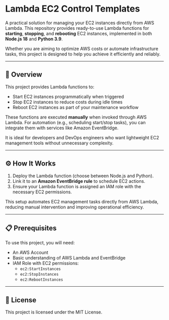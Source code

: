 # Lambda EC2 Control Templates

A practical solution for managing your EC2 instances directly from AWS Lambda. This repository provides ready-to-use Lambda functions for **starting**, **stopping**, and **rebooting** EC2 instances, implemented in both **Node.js 18** and **Python 3.9**.

Whether you are aiming to optimize AWS costs or automate infrastructure tasks, this project is designed to help you achieve it efficiently and reliably.

---

## 📌 Overview

This project provides Lambda functions to:

- Start EC2 instances programmatically when triggered
- Stop EC2 instances to reduce costs during idle times
- Reboot EC2 instances as part of your maintenance workflow

These functions are executed **manually** when invoked through AWS Lambda. For automation (e.g., scheduling start/stop tasks), you can integrate them with services like Amazon EventBridge.

It is ideal for developers and DevOps engineers who want lightweight EC2 management tools without unnecessary complexity.

---

## ⚙️ How It Works

1. Deploy the Lambda function (choose between Node.js and Python).
2. Link it to an **Amazon EventBridge rule** to schedule EC2 actions.
3. Ensure your Lambda function is assigned an IAM role with the necessary EC2 permissions.

This setup automates EC2 management tasks directly from AWS Lambda, reducing manual intervention and improving operational efficiency.

---

## 📋 Prerequisites

To use this project, you will need:

- An AWS Account
- Basic understanding of AWS Lambda and EventBridge
- IAM Role with EC2 permissions:
  - `ec2:StartInstances`
  - `ec2:StopInstances`
  - `ec2:RebootInstances`

---

## 📜 License

This project is licensed under the MIT License.
